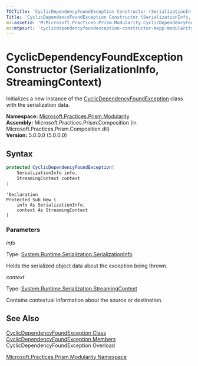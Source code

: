 ```yaml
---
TOCTitle: 'CyclicDependencyFoundException Constructor (SerializationInfo, StreamingContext)'
Title: 'CyclicDependencyFoundException Constructor (SerializationInfo, StreamingContext) (Microsoft.Practices.Prism.Modularity)'
ms:assetid: 'M:Microsoft.Practices.Prism.Modularity.CyclicDependencyFoundException.\#ctor(System.Runtime.Serialization.SerializationInfo,System.Runtime.Serialization.StreamingContext)'
ms:mtpsurl: 'cyclicdependencyfoundexception-constructor-mspp-modularity.md'
---
```



# CyclicDependencyFoundException Constructor (SerializationInfo, StreamingContext)

Initializes a new instance of the [CyclicDependencyFoundException](/patterns-practices/reference/cyclicdependencyfoundexception-class-mspp-modularity) class with the serialization data.

**Namespace:** [Microsoft.Practices.Prism.Modularity](/patterns-practices/reference/mspp-modularity-namespace)<br/>
**Assembly:** Microsoft.Practices.Prism.Composition (in Microsoft.Practices.Prism.Composition.dll)<br/>
**Version:** 5.0.0.0 (5.0.0.0)

## Syntax

```C#
protected CyclicDependencyFoundException(
	SerializationInfo info,
	StreamingContext context
)
```

```VB
'Declaration
Protected Sub New ( 
	info As SerializationInfo,
	context As StreamingContext
)
```

### Parameters

*info*

Type: [System.Runtime.Serialization.SerializationInfo](http://msdn.microsoft.com/en-us/library/a9b6042e)

Holds the serialized object data about the exception being thrown.

*context*

Type: [System.Runtime.Serialization.StreamingContext](http://msdn.microsoft.com/en-us/library/t16abws5)

Contains contextual information about the source or destination.

## See Also

[CyclicDependencyFoundException Class](/patterns-practices/reference/cyclicdependencyfoundexception-class-mspp-modularity)<br/>
[CyclicDependencyFoundException Members](/patterns-practices/reference/cyclicdependencyfoundexception-members-mspp-modularity)<br/>
CyclicDependencyFoundException Overload

[Microsoft.Practices.Prism.Modularity Namespace](/patterns-practices/reference/mspp-modularity-namespace)<br/>